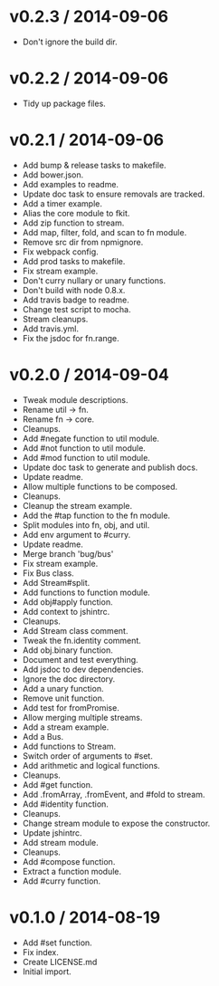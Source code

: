 v0.2.3 / 2014-09-06
==================

 * Don't ignore the build dir.

v0.2.2 / 2014-09-06
==================

 * Tidy up package files.

v0.2.1 / 2014-09-06
==================

 * Add bump & release tasks to makefile.
 * Add bower.json.
 * Add examples to readme.
 * Update doc task to ensure removals are tracked.
 * Add a timer example.
 * Alias the core module to fkit.
 * Add zip function to stream.
 * Add map, filter, fold, and scan to fn module.
 * Remove src dir from npmignore.
 * Fix webpack config.
 * Add prod tasks to makefile.
 * Fix stream example.
 * Don't curry nullary or unary functions.
 * Don't build with node 0.8.x.
 * Add travis badge to readme.
 * Change test script to mocha.
 * Stream cleanups.
 * Add travis.yml.
 * Fix the jsdoc for fn.range.

v0.2.0 / 2014-09-04
==================

 * Tweak module descriptions.
 * Rename util -> fn.
 * Rename fn -> core.
 * Cleanups.
 * Add #negate function to util module.
 * Add #not function to util module.
 * Add #mod function to util module.
 * Update doc task to generate and publish docs.
 * Update readme.
 * Allow multiple functions to be composed.
 * Cleanups.
 * Cleanup the stream example.
 * Add the #tap function to the fn module.
 * Split modules into fn, obj, and util.
 * Add env argument to #curry.
 * Update readme.
 * Merge branch 'bug/bus'
 * Fix stream example.
 * Fix Bus class.
 * Add Stream#split.
 * Add functions to function module.
 * Add obj#apply function.
 * Add context to jshintrc.
 * Cleanups.
 * Add Stream class comment.
 * Tweak the fn.identity comment.
 * Add obj.binary function.
 * Document and test everything.
 * Add jsdoc to dev dependencies.
 * Ignore the doc directory.
 * Add a unary function.
 * Remove unit function.
 * Add test for fromPromise.
 * Allow merging multiple streams.
 * Add a stream example.
 * Add a Bus.
 * Add functions to Stream.
 * Switch order of arguments to #set.
 * Add arithmetic and logical functions.
 * Cleanups.
 * Add #get function.
 * Add .fromArray, .fromEvent, and #fold to stream.
 * Add #identity function.
 * Cleanups.
 * Change stream module to expose the constructor.
 * Update jshintrc.
 * Add stream module.
 * Cleanups.
 * Add #compose function.
 * Extract a function module.
 * Add #curry function.

v0.1.0 / 2014-08-19
==================

 * Add #set function.
 * Fix index.
 * Create LICENSE.md
 * Initial import.
